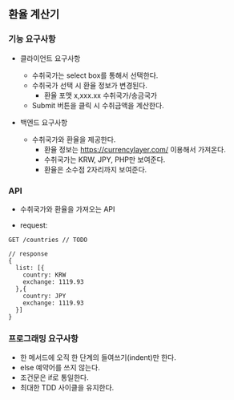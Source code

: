 ## 환율 계산기

### 기능 요구사항
* 클라이언트 요구사항
  * 수취국가는 select box를 통해서 선택한다.
  * 수취국가 선택 시 환율 정보가 변경된다.
    * 환율 포맷 x,xxx.xx 수취국가/송금국가
  * Submit 버튼을 클릭 시 수취금액을 계산한다.

* 백엔드 요구사항
  * 수취국가와 환율을 제공한다.
    * 환율 정보는 https://currencylayer.com/ 이용해서 가져온다.
    * 수취국가는 KRW, JPY, PHP만 보여준다.
    * 환율은 소수점 2자리까지 보여준다.

### API
* 수취국가와 환율을 가져오는 API
- request: 
```
GET /countries // TODO

// response
{
  list: [{
    country: KRW
    exchange: 1119.93
  },{
    country: JPY
    exchange: 1119.93
  }]
}
```

### 프로그래밍 요구사항
* 한 메서드에 오직 한 단계의 들여쓰기(indent)만 한다.
* else 예약어를 쓰지 않는다.
* 조건문은 if로 통일한다.
* 최대한 TDD 사이클을 유지한다.
